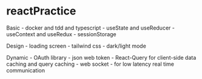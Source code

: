 # reactPractice

Basic
    - docker and tdd and typescript
    - useState and useReducer
    - useContext and useRedux
    - sessionStorage

Design
    - loading screen
    - tailwind css
    - dark/light mode

Dynamic
    - OAuth library
    - json web token
    - React-Query for client-side data caching and query caching
    - web socket - for low latency real time communication